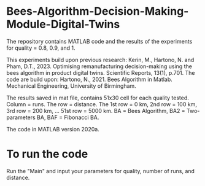 # Bees-Algorithm-Decision-Making-Module-Digital-Twins
The repository contains MATLAB code and the results of the experiments for quality = 0.8, 0.9, and 1. 

This experiments build upon previous research: Kerin, M., Hartono, N. and Pham, D.T., 2023. Optimising remanufacturing decision-making using the bees algorithm in product digital twins. Scientific Reports, 13(1), p.701.
The code are build upon: Hartono, N., 2021. Bees Algorithm in Matlab. Mechanical Engineering, University of Birmingham.

The results saved in mat file, contains 51x30 cell for each quality tested. Column = runs. The row = distance. The 1st row = 0 km, 2nd row = 100 km, 3rd row = 200 km, ... 51st row = 5000 km. BA = Bees Algorithm, BA2 = Two-parameters BA, BAF = Fibonacci BA. 

The code in MATLAB version 2020a. 

# To run the code
Run the "Main" and input your parameters for quality, number of runs, and distance. 
